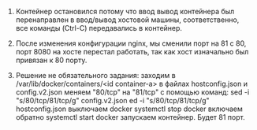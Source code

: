 1. Контейнер остановился потому что ввод вывод контейнера был перенаправлен в ввод/вывод хостовой машины, соответственно, все команды (Ctrl-C) передавались в контейнер.
2. После изменения конфигурации nginx, мы сменили порт на 81 с 80, порт 8080 на хосте перестал работать, так как хост изначально был привязан к 80 порту.

3. Решение не обязательного задания:
	заходим в /var/lib/docker/containers/<id container-а>
	в файлах hostconfig.json и config.v2.json меняем "80/tcp" на "81/tcp" с помощью команд:
		sed -i "s/80\/tcp/81\/tcp/g" config.v2.json
		ed -i "s/80\/tcp/81\/tcp/g" hostconfig.json
	выключаем docker 
		systemctl stop docker
	включаем обратно 
		systemctl start docker
	запускаем контейнер. Будет 81 порт.